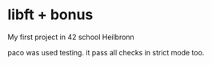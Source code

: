 # libft + bonus
My first project in 42 school Heilbronn

paco was used testing.
it pass all checks in strict mode too.
